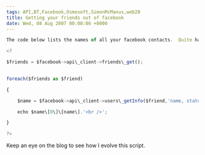 ```yaml
---
tags: API,BT,Facebook,Osmosoft,SimonMcManus,web20
title: Getting your friends out of facebook
date: Wed, 08 Aug 2007 00:08:06 +0000
---
```

  
```js
The code below lists the names of all your facebook contacts.  Quite handy....
```
  
```js
<?
```
  
```js
$friends = $facebook->api\_client->friends\_get();
```
  
```js
  
foreach($friends as $friend)
```
  
```js
{
```
  
```js
    $name = $facebook->api\_client->users\_getInfo($friend,'name, status, hometown\_location.city');
```
  
```js
    echo $name\[0\]\[name\].'<br />';
```
  
```js
}
```
  
```js
?>
```
  
Keep an eye on the blog to see how I evolve this script.
